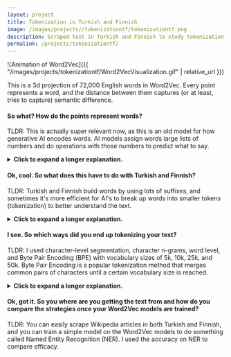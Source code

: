 ```yaml
---
layout: project
title: Tokenization in Turkish and Finnish
image: /images/projects//tokenizationtf/tokenizationtf.png
description: Scraped text in Turkish and Finnish to study tokenization in agglutinative languages. Evaluated using Word2Vec models and Named Entity Recognition sets.
permalink: /projects/tokenizationtf/
---
```


![Animation of Word2Vec]({{ "/images/projects/tokenizationtf/Word2VecVisualization.gif" | relative_url }})

This is a 3d projection of 72,000 English words in Word2Vec. Every point represents a word, and the distance between them captures (or at least, tries to capture) semantic difference. 

#### So what? How do the points represent words?

TLDR: This is actually super relevant now, as this is an old model for how generative AI encodes words. AI models assign words large lists of numbers and do operations with those numbers to predict what to say. 

<details>
<img src="/images/cat-closed.png" style="display: block; margin: 0 auto;"><summary><strong>Click to expand a longer explanation.</strong></summary>

<p>The idea behind Word2Vec is deceptively simple: words that appear in similar contexts tend to have similar meanings. Instead of trying to define what a word is, Word2Vec learns what words do based on how they behave and where they co-occur in real text. It slides a small window across text and learns to predict nearby words from a given word (or vice versa). Over time, it adjusts a set of numerical vectors so that words used in similar contexts end up with vectors that cluster together.</p>

<p>This process turns language into geometry. Words that appear in similar contexts often land near each other in the high-dimensional space, because they share linguistic environments, and therefore, meanings. More impressively, Word2Vec captures relationships as directions: the famous example is that the vector difference between <em>king</em> and <em>queen</em> roughly matches the difference between <em>man</em> and <em>woman</em>.</p>

<p><img src="{{ '/images/projects/tokenizationtf/VectorDifference.png' | relative_url }}" alt="Vector difference between uncle, aunt, man, and woman" style="display: block; margin: 20px auto; max-width: 100%; height: auto;"></p>

<p>So why does this matter for AI today? Modern large language models (LLMs) like GPT or Gemini are way more sophisticated than Word2Vec, but the core idea of representing words as vectors that encode meaning is still foundational.</p>

<img src="/images/cat-open.png" style="display: block; margin: 0 auto;">

</details>

#### Ok, cool. So what does this have to do with Turkish and Finnish? 

TLDR: Turkish and Finnish build words by using lots of suffixes, and sometimes it's more efficient for AI's to break up words into smaller tokens (tokenization) to better understand the text.

<details>
<img src="/images/cat-closed.png" style="display: block; margin: 0 auto;"><summary><strong>Click to expand a longer explanation.</strong></summary>

<p>While English typically forms meaning through relatively short, separate words, Turkish and Finnish are highly agglutinative languages: they build words by attaching multiple suffixes to a root, sometimes stacking many layers of grammatical information into a single long word. This creates challenges for language models. If you tokenize purely at the word level, many unique word forms appear extremely rare or entirely unseen in training data, even though the underlying root or morphemes are quite common.</P>

<p>"Evlerimizde" = "In our houses"</p>
<p>"ev" = house, "ler" = plural, "imiz" = our, and "de" = in</p>

<p>By breaking words into smaller subword units, models can better generalize across these variants. Going back to Word2Vec and other similar embedding models, all of these systems are heavily affected by tokenization because the "units" they learn from depend on how the text is split. In agglutinative languages like Turkish and Finnish, thoughtful tokenization = robust representation of morphemes (prefixes, suffixes, infixes, and roots) rather than treating each agglutination as an entirely independent word.</p>

<img src="/images/cat-open.png" style="display: block; margin: 0 auto;">

</details>

#### I see. So which ways did you end up tokenizing your text?

TLDR: I used character-level segmentation, character n-grams, word level, and Byte Pair Encoding (BPE) with vocabulary sizes of 5k, 10k, 25k, and 50k. Byte Pair Encoding is a popular tokenization method that merges common pairs of characters until a certain vocabulary size is reached.

<details>
<img src="/images/cat-closed.png" style="display: block; margin: 0 auto;"><summary><strong>Click to expand a longer explanation.</strong></summary>

<p>Let's break down each tokenization strategy in a bit more detail:</p>

<p>Character level is super simple. All it is is segmenting every single character. "Hello World!" becomes [H, e, l, l, o, " ", W, o, r, l, d, !] Obviously, this is not going to give you very good results with most languages. Your entire vocabulary is going to be a few dozen characters, and your model is just not going to learn meaning from this.</p>

<p>Character n-grams is a bit better. What it does is it takes every <em>n</em> characters and treats it as a token. For example, for bigrams (n = 2), "Hello World!" becomoes [He, el, ll, lo, "o ", " W", Wo, or, rl, ld]. Now, this is a little bit better than character level, but having all words be a certain length is still certainly not ideal.</p>

<p>Word level is also super simple. Just segment by word, no matter how long. "Hello World!" becomes [Hello, World!]</p>

<p>And now, for the fun part: BPE. BPE was the gold standard for tokenization strategies until about 2021, when other strategies such as BERT, ULM, byte-level BPE, etc. have marginally improved over BPE. What BPE does is it starts with character level tokenization. So for example, if I'm dealing with text with the English alphabet + commas + periods, my text will have a vocabulary size of 28 tokens. Next, we merge the most common pair.</p>

<p>For example, “abcbabcbab” would be merged as follows: "a” + “b” = “ab”  “c” + “b” = “cb”  “ab” + “cb” = “abcb”, and so on. In a real corpus of text, there'll obviously be a ton of different merges, which organically begins to approximate prefixes, suffixes, and full root words.</p>

<img src="/images/cat-open.png" style="display: block; margin: 0 auto;">

</details>

#### Ok, got it. So you where are you getting the text from and how do you compare the strategies once your Word2Vec models are trained?

TLDR: You can easily scrape Wikipedia articles in both Turkish and Finnish, and you can train a simple model on the Word2Vec models to do something called Named Entity Recognition (NER). I used the accuracy on NER to compare efficacy.

